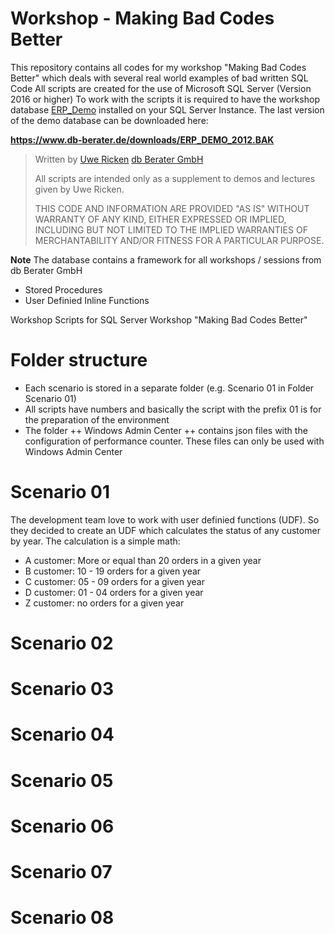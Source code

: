 # Workshop - Making Bad Codes Better
This repository contains all codes for my workshop "Making Bad Codes Better" which deals with several real world examples of bad written SQL Code
All scripts are created for the use of Microsoft SQL Server (Version 2016 or higher)
To work with the scripts it is required to have the workshop database [ERP_Demo](https://www.db-berater.de/downloads/ERP_DEMO_2012.BAK) installed on your SQL Server Instance.
The last version of the demo database can be downloaded here:

**https://www.db-berater.de/downloads/ERP_DEMO_2012.BAK**

> Written by
>	[Uwe Ricken](https://www.db-berater.de/uwe-ricken/)
>	[db Berater GmbH](https://db-berater.de)
> 
> All scripts are intended only as a supplement to demos and lectures
> given by Uwe Ricken.  
>   
> THIS CODE AND INFORMATION ARE PROVIDED "AS IS" WITHOUT WARRANTY OF 
> ANY KIND, EITHER EXPRESSED OR IMPLIED, INCLUDING BUT NOT LIMITED 
> TO THE IMPLIED WARRANTIES OF MERCHANTABILITY AND/OR FITNESS FOR A
> PARTICULAR PURPOSE.

**Note**
The database contains a framework for all workshops / sessions from db Berater GmbH
+ Stored Procedures
+ User Definied Inline Functions

Workshop Scripts for SQL Server Workshop "Making Bad Codes Better"

# Folder structure
+ Each scenario is stored in a separate folder (e.g. Scenario 01 in Folder Scenario 01)
+ All scripts have numbers and basically the script with the prefix 01 is for the preparation of the environment
+ The folder ++ Windows Admin Center ++ contains json files with the configuration of performance counter. These files can only be used with Windows Admin Center

# Scenario 01
The development team love to work with user definied functions (UDF).
So they decided to create an UDF which calculates the status of any customer by year.
The calculation is a simple math:

+ A customer: More or equal than 20 orders in a given year
+ B customer: 10 - 19 orders for a given year
+ C customer: 05 - 09 orders for a given year
+ D customer: 01 - 04 orders for a given year
+ Z customer: no orders for a given year

# Scenario 02

# Scenario 03

# Scenario 04

# Scenario 05

# Scenario 06

# Scenario 07

# Scenario 08
